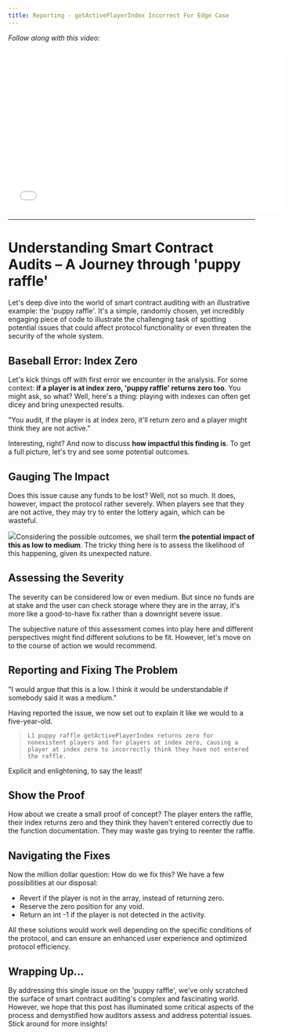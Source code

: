 ```yaml
---
title: Reporting - getActivePlayerIndex Incorrect For Edge Case
---
```


_Follow along with this video:_

## <iframe width="560" height="315" src="VIDEO_LINK" title="vimeo" frameborder="0" allow="accelerometer; autoplay; clipboard-write; encrypted-media; gyroscope; picture-in-picture; web-share" allowfullscreen></iframe>

---

# Understanding Smart Contract Audits – A Journey through 'puppy raffle'

Let's deep dive into the world of smart contract auditing with an illustrative example: the 'puppy raffle'. It's a simple, randomly chosen, yet incredibly engaging piece of code to illustrate the challenging task of spotting potential issues that could affect protocol functionality or even threaten the security of the whole system.

## Baseball Error: Index Zero

Let's kick things off with first error we encounter in the analysis. For some context: **if a player is at index zero, 'puppy raffle' returns zero too**. You might ask, so what? Well, here's a thing: playing with indexes can often get dicey and bring unexpected results.

>

"You audit, if the player is at index zero, it'll return zero and a player might think they are not active."

>

Interesting, right? And now to discuss **how impactful this finding is**. To get a full picture, let's try and see some potential outcomes.

## Gauging The Impact

Does this issue cause any funds to be lost? Well, not so much. It does, however, impact the protocol rather severely. When players see that they are not active, they may try to enter the lottery again, which can be wasteful.

![](https://cdn.videotap.com/niK93K7C7GGxiHEpocIL-74.4.png)Considering the possible outcomes, we shall term **the potential impact of this as low to medium**. The tricky thing here is to assess the likelihood of this happening, given its unexpected nature.

## Assessing the Severity

The severity can be considered low or even medium. But since no funds are at stake and the user can check storage where they are in the array, it's more like a good-to-have fix rather than a downright severe issue.

The subjective nature of this assessment comes into play here and different perspectives might find different solutions to be fit. However, let's move on to the course of action we would recommend.

## Reporting and Fixing The Problem

>

"I would argue that this is a low. I think it would be understandable if somebody said it was a medium."

>

Having reported the issue, we now set out to explain it like we would to a five-year-old.

> `L1 puppy raffle getActivePlayerIndex returns zero for nonexistent players and for players at index zero, causing a player at index zero to incorrectly think they have not entered the raffle.`

Explicit and enlightening, to say the least!

## Show the Proof

How about we create a small proof of concept? The player enters the raffle, their index returns zero and they think they haven't entered correctly due to the function documentation. They may waste gas trying to reenter the raffle.

## Navigating the Fixes

Now the million dollar question: How do we fix this? We have a few possibilities at our disposal:

- Revert if the player is not in the array, instead of returning zero.
- Reserve the zero position for any void.
- Return an int -1 if the player is not detected in the activity.

All these solutions would work well depending on the specific conditions of the protocol, and can ensure an enhanced user experience and optimized protocol efficiency.

## Wrapping Up…

By addressing this single issue on the 'puppy raffle', we've only scratched the surface of smart contract auditing's complex and fascinating world. However, we hope that this post has illuminated some critical aspects of the process and demystified how auditors assess and address potential issues. Stick around for more insights!
